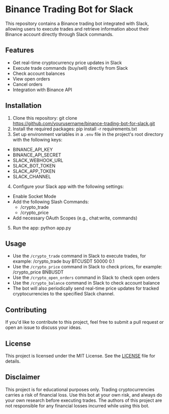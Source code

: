 # Binance Trading Bot for Slack

This repository contains a Binance trading bot integrated with Slack, allowing users to execute trades and retrieve information about their Binance 
account directly through Slack commands.

## Features

- Get real-time cryptocurrency price updates in Slack
- Execute trade commands (buy/sell) directly from Slack
- Check account balances
- View open orders
- Cancel orders
- Integration with Binance API

## Installation

1. Clone this repository: git clone https://github.com/yourusername/binance-trading-bot-for-slack.git
2. Install the required packages: pip install -r requirements.txt
3. Set up environment variables in a `.env` file in the project's root directory with the following keys:

- BINANCE_API_KEY
- BINANCE_API_SECRET
- SLACK_WEBHOOK_URL
- SLACK_BOT_TOKEN
- SLACK_APP_TOKEN
- SLACK_CHANNEL

4. Configure your Slack app with the following settings:

- Enable Socket Mode
- Add the following Slash Commands:
  - /crypto_trade
  - /crypto_price
- Add necessary OAuth Scopes (e.g., chat:write, commands)

5. Run the app: python app.py

## Usage

- Use the `/crypto_trade` command in Slack to execute trades, for example: /crypto_trade buy BTCUSDT 50000 0.1
- Use the `/crypto_price` command in Slack to check prices, for example: /crypto_price BNBUSDT
- Use the `/crypto_open_orders` command in Slack to check open orders
- Use the `/crypto_balance` command in Slack to check account balance
- The bot will also periodically send real-time price updates for tracked cryptocurrencies to the specified Slack channel.

## Contributing

If you'd like to contribute to this project, feel free to submit a pull request or open an issue to discuss your ideas.

## License

This project is licensed under the MIT License. See the [LICENSE](LICENSE) file for details.

## Disclaimer

This project is for educational purposes only. Trading cryptocurrencies carries a risk of financial loss. Use this bot at your own risk, and always do your own research before executing trades. The authors of this project are not responsible for any financial losses incurred while using this bot.